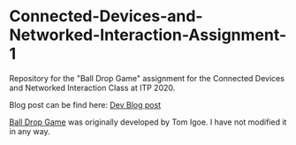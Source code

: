 # Connected-Devices-and-Networked-Interaction-Assignment-1
Repository for the "Ball Drop Game" assignment for the Connected Devices and Networked Interaction Class at ITP 2020.

Blog post can be find here: [Dev Blog post](http://alvarolacouture.com/nyu-itp/phys-comp/assignment-1-ball-drop-game/)

[Ball Drop Game](http://tigoe.github.io/BallDropGame/) was originally developed by Tom Igoe. I have not modified it in any way. 
